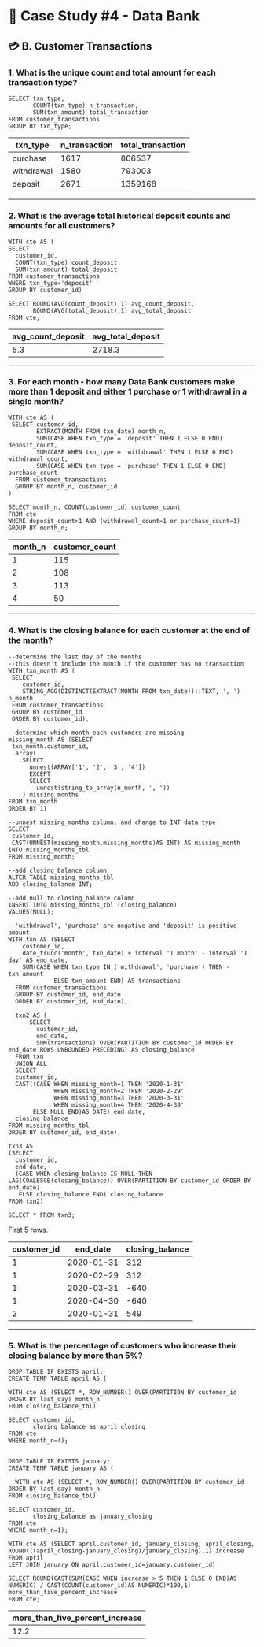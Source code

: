 # 🏦 Case Study #4 - Data Bank
## 💳 B. Customer Transactions
### 1. What is the unique count and total amount for each transaction type?

```TSQL
SELECT txn_type,
       COUNT(txn_type) n_transaction,
       SUM(txn_amount) total_transaction
FROM customer_transactions
GROUP BY txn_type;
```

| txn_type   | n_transaction | total_transaction |
|------------|---------------|-------------------|
| purchase   | 	1617          | 806537            |
| withdrawal | 	1580          | 793003            |
| deposit    | 	2671          | 1359168           |

---

### 2. What is the average total historical deposit counts and amounts for all customers?

```TSQL
WITH cte AS (
SELECT 
  customer_id,
  COUNT(txn_type) count_deposit,
  SUM(txn_amount) total_deposit
FROM customer_transactions
WHERE txn_type='deposit'
GROUP BY customer_id)

SELECT ROUND(AVG(count_deposit),1) avg_count_deposit,
       ROUND(AVG(total_deposit),1) avg_total_deposit
FROM cte;
```

| avg_count_deposit | avg_total_deposit |
|----------------|----------------|
| 5.3              | 2718.3             |

---

### 3. For each month - how many Data Bank customers make more than 1 deposit and either 1 purchase or 1 withdrawal in a single month?

```TSQL
WITH cte AS (
 SELECT customer_id,
        EXTRACT(MONTH FROM txn_date) month_n,
        SUM(CASE WHEN txn_type = 'deposit' THEN 1 ELSE 0 END) deposit_count,
        SUM(CASE WHEN txn_type = 'withdrawal' THEN 1 ELSE 0 END) withdrawal_count,
        SUM(CASE WHEN txn_type = 'purchase' THEN 1 ELSE 0 END) purchase_count
  FROM customer_transactions
  GROUP BY month_n, customer_id
)

SELECT month_n, COUNT(customer_id) customer_count
FROM cte
WHERE deposit_count>1 AND (withdrawal_count=1 or purchase_count=1)
GROUP BY month_n;
```

| month_n | customer_count |
|----------------|----------------|
| 1              | 115             |
| 2              | 108             |
| 3              | 113             |
| 4              | 50             |

---

### 4. What is the closing balance for each customer at the end of the month?

```TSQL
--determine the last day of the months
--this doesn't include the month if the customer has no transaction
WITH txn_month AS (
 SELECT
	customer_id,
	STRING_AGG(DISTINCT(EXTRACT(MONTH FROM txn_date))::TEXT, ', ') n_month
 FROM customer_transactions
 GROUP BY customer_id
 ORDER BY customer_id),
 
--determine which month each customers are missing
missing_month AS (SELECT 
 txn_month.customer_id, 
  array(
    SELECT 
      unnest(ARRAY['1', '2', '3', '4']) 
      EXCEPT 
      SELECT 
        unnest(string_to_array(n_month, ', '))
    ) missing_months
FROM txn_month
ORDER BY 1)

--unnest missing_months column, and change to INT data type
SELECT 
 customer_id,
 CAST(UNNEST(missing_month.missing_months)AS INT) AS missing_month
INTO missing_months_tbl
FROM missing_month;

--add closing_balance column 
ALTER TABLE missing_months_tbl 
ADD closing_balance INT;

--add null to closing_balance column
INSERT INTO missing_months_tbl (closing_balance)
VALUES(NULL);

--'withdrawal', 'purchase' are negative and 'deposit' is positive amount
WITH txn AS (SELECT
    customer_id,
    date_trunc('month', txn_date) + interval '1 month' - interval '1 day' AS end_date,
    SUM(CASE WHEN txn_type IN ('withdrawal', 'purchase') THEN -txn_amount
             ELSE txn_amount END) AS transactions
  FROM customer_transactions
  GROUP BY customer_id, end_date
  ORDER BY customer_id, end_date),
   
  txn2 AS (
	  SELECT 
	    customer_id,
        end_date,
        SUM(transactions) OVER(PARTITION BY customer_id ORDER BY end_date ROWS UNBOUNDED PRECEDING) AS closing_balance
  FROM txn
  UNION ALL
  SELECT 
  customer_id, 
  CAST((CASE WHEN missing_month=1 THEN '2020-1-31'
             WHEN missing_month=2 THEN '2020-2-29'
             WHEN missing_month=3 THEN '2020-3-31'
             WHEN missing_month=4 THEN '2020-4-30'
       ELSE NULL END)AS DATE) end_date,
  closing_balance
FROM missing_months_tbl
ORDER BY customer_id, end_date),

txn3 AS 
(SELECT
  customer_id,
  end_date,
  (CASE WHEN closing_balance IS NULL THEN LAG(COALESCE(closing_balance)) OVER(PARTITION BY customer_id ORDER BY end_date)
   ELSE closing_balance END) closing_balance
FROM txn2)

SELECT * FROM txn3;
```

First 5 rows.

| customer_id | end_date   | closing_balance |
|-------------|------------|-----------------|
| 1	           | 2020-01-31 | 	312             |
| 1	           | 2020-02-29 | 	312             |
| 1	           | 2020-03-31 | 	-640            |
| 1	           | 2020-04-30 | 	-640            |
| 2	           | 2020-01-31 | 	549             |

---

### 5. What is the percentage of customers who increase their closing balance by more than 5%?

```TSQL
DROP TABLE IF EXISTS april;
CREATE TEMP TABLE april AS (

WITH cte AS (SELECT *, ROW_NUMBER() OVER(PARTITION BY customer_id ORDER BY last_day) month_n
FROM closing_balance_tbl)

SELECT customer_id,
       closing_balance as april_closing
FROM cte
WHERE month_n=4);


DROP TABLE IF EXISTS january;
CREATE TEMP TABLE january AS (
  
  WITH cte AS (SELECT *, ROW_NUMBER() OVER(PARTITION BY customer_id ORDER BY last_day) month_n
FROM closing_balance_tbl)
  
SELECT customer_id,
       closing_balance as january_closing
FROM cte
WHERE month_n=1);

WITH cte AS (SELECT april.customer_id, january_closing, april_closing, ROUND(((april_closing-january_closing)/january_closing),1) increase
FROM april
LEFT JOIN january ON april.customer_id=january.customer_id)

SELECT ROUND(CAST(SUM(CASE WHEN increase > 5 THEN 1 ELSE 0 END)AS NUMERIC) / CAST(COUNT(customer_id)AS NUMERIC)*100,1) more_than_five_percent_increase
FROM cte;
```

| more_than_five_percent_increase | 
|-------------|
| 12.2      | 	


